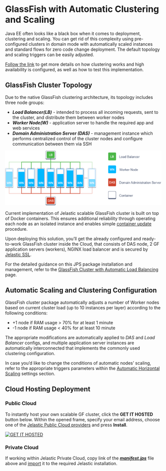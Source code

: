 # GlassFish with Automatic Clustering and Scaling


Java EE often looks like a black box when it comes to deployment, clustering and scaling. You can get rid of this complexity using pre-configured clusters in domain mode with automatically scaled instances and standard flows for zero code change deployment. The default topology and scaling triggers can be easily adjusted.

[Follow the link](https://jelastic.com/blog/glassfish-payara-auto-clustering-cloud-hosting/) to get more details on how clustering works and high availability is configured, as well as how to test this implementation.


## GlassFish Cluster Topology


Due to the native GlassFish clustering architecture, its topology includes three node groups:
- **_Load Balancer(LB)_** - intended to process all incoming requests, sent to the cluster, and distribute them between worker nodes
- **_Worker Node(W)_** - application server to handle the required app and web services
- **_Domain Administration Server (DAS)_** - management instance which performs centralized control of the cluster nodes and configure communication between them via SSH 

![GlassFish cluster scheme](/glassfish-cluster/img/gf-cluster.png)

Current implementation of Jelastic scalable GlassFish cluster is built on top of Docker containers. This ensures additional reliability through operating each node as an isolated instance and enables simple [container update](https://docs.jelastic.com/docker-update) procedure. 

Upon deploying this solution, you’ll get the already configured and ready-to-work GlassFish cluster inside the Cloud, that consists of DAS node, 2 GF application servers (workers), NGINX load balancer and is secured by [Jelastic SSL](https://docs.jelastic.com/jelastic-ssl). 

For the detailed guidance on this JPS package installation and management, refer to the [GlassFish Cluster with Automatic Load Balancing](https://jelastic.com/blog/how-to-configure-glassfish-cluster-with-automatic-load-balancing/) page.


## Automatic Scaling and Clustering Configuration 


GlassFish cluster package automatically adjusts a number of Worker nodes based on current cluster load (up to 10 instances per layer) according to the following conditions:
- +1 node if RAM usage > 70% for at least 1 minute
- -1 node if RAM usage < 40% for at least 10 minute


The appropriate modifications are automatically applied to _DAS_ and _Load Balancer_ configs, and multiple application server instances are automatically interconnected that implements the commonly used clustering configuration.


In case you’d like to change the conditions of automatic nodes’ scaling, refer to the appropriate triggers parameters within the [Automatic Horizontal Scaling](https://docs.jelastic.com/automatic-horizontal-scaling) settings section.


## Cloud Hosting Deployment


### Public Cloud


To instantly host your own scalable GF cluster, click the **GET IT HOSTED** button below. Within the opened frame, specify your email address, choose one of the [Jelastic Public Cloud providers](https://jelastic.cloud/) and press **Install**.


[![GET IT HOSTED](https://raw.githubusercontent.com/jelastic-jps/jpswiki/master/images/getithosted.png)](https://jelastic.com/install-application/?manifest=https://raw.githubusercontent.com/jelastic-jps/glassfish/master/manifest.jps&keys=app.jelastic.eapps.com;app.jelastic.saveincloud.net;app.jelastic.saveincloud.net;app.mircloud.host)

### Private Cloud

If working within Jelastic Private Cloud, copy link of the [**_manifest.jps_**](https://raw.githubusercontent.com/jelastic-jps/glassfish/master/manifest.jps) file above and [import](https://docs.jelastic.com/environment-import) it to the required Jelastic installation. 
